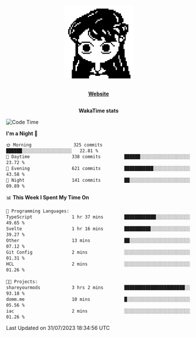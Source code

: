##

<p align="center">
  <img src="./person.gif" />
</p>

##

<div align="center">
  <p>
    <strong>
    <a href='https://domm.me'>Website</a>
    </strong>
  </p>
</div>

##

<div align="center">
  <p>
    <strong>
    WakaTime stats
    </strong>
  </p>
</div>

<!--START_SECTION:waka-->
![Code Time](http://img.shields.io/badge/Code%20Time-101%20hrs%2056%20mins-blue)

**I'm a Night 🦉** 

```text
🌞 Morning                325 commits         ██████░░░░░░░░░░░░░░░░░░░   22.81 % 
🌆 Daytime                338 commits         ██████░░░░░░░░░░░░░░░░░░░   23.72 % 
🌃 Evening                621 commits         ███████████░░░░░░░░░░░░░░   43.58 % 
🌙 Night                  141 commits         ██░░░░░░░░░░░░░░░░░░░░░░░   09.89 % 
```


📊 **This Week I Spent My Time On** 

```text
💬 Programming Languages: 
TypeScript               1 hr 37 mins        ████████████░░░░░░░░░░░░░   49.65 % 
Svelte                   1 hr 16 mins        ██████████░░░░░░░░░░░░░░░   39.27 % 
Other                    13 mins             ██░░░░░░░░░░░░░░░░░░░░░░░   07.12 % 
Git Config               2 mins              ░░░░░░░░░░░░░░░░░░░░░░░░░   01.31 % 
HCL                      2 mins              ░░░░░░░░░░░░░░░░░░░░░░░░░   01.26 % 

🐱‍💻 Projects: 
shareyourmods            3 hrs 2 mins        ███████████████████████░░   93.18 % 
domm.me                  10 mins             █░░░░░░░░░░░░░░░░░░░░░░░░   05.56 % 
iac                      2 mins              ░░░░░░░░░░░░░░░░░░░░░░░░░   01.26 % 
```


 Last Updated on 31/07/2023 18:34:56 UTC
<!--END_SECTION:waka-->

